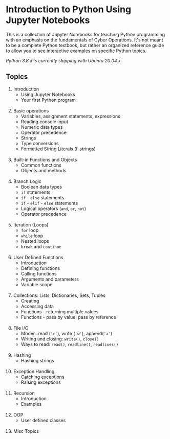 # Introduction to Python Using Jupyter Notebooks

This is a collection of Jupyter Notebooks for teaching Python programming with an emphasis on the fundamentals of Cyber Operations.  It's not meant to be a complete Python textbook, but rather an organized reference guide to allow you to see interactive examples on specific Python topics.

*Python 3.8.x is currently shipping with Ubuntu 20.04.x. *

## Topics

1. Introduction
    * Using Jupyter Notebooks
    * Your first Python program
    <br/><br/>
2. Basic operations
    * Variables, assignment statements, expressions
    * Reading console input
    * Numeric data types
    * Operator precedence
    * Strings
    * Type conversions
    * Formatted String Literals (f-strings)
    <br/><br/>
3. Built-in Functions and Objects
    * Common functions
    * Objects and methods
    <br/><br/>
4. Branch Logic
    * Boolean data types
    * `if` statements
    * `if` - `else` statements
    * `if` - `elif` - `else` statements
    * Logical operators (`and`, `or`, `not`)
    * Operator precedence
    <br/><br/>
5. Iteration (Loops)
    * `for` loop
    * `while` loop
    * Nested loops
    * `break` and `continue`
    <br/><br/>
6. User Defined Functions
    * Introduction
    * Defining functions
    * Calling functions
    * Arguments and parameters
    * Variable scope
    <br/><br/>
7. Collections: Lists, Dictionaries, Sets, Tuples
    * Creating
    * Accessing data
    * Functions - returning multiple values
    * Functions - pass by value; pass by reference
    <br/><br/>
8. File I/O
    * Modes: read (`'r'`), write (`'w'`), append(`'a'`)
    * Writing and closing: `write()`, `close()`
    * Ways to read: `read()`, `readline()`, `readlines()`
    <br/><br/>
9. Hashing
    * Hashing strings
    <br/><br/>
10. Exception Handling
    * Catching exceptions
    * Raising exceptions
    <br/><br/>
11. Recursion
    * Introduction
    * Examples
    <br/><br/>
12. OOP
    * User defined classes
    <br/><br/>
13. Misc Topics